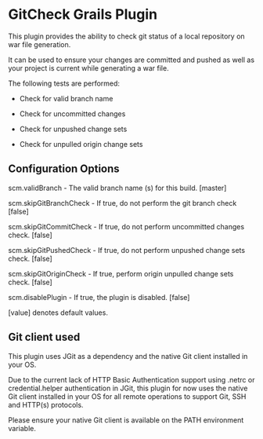 GitCheck Grails Plugin
======================

This plugin provides the ability to check git status of a local repository on
war file generation.

It can be used to ensure your changes are committed and pushed as well as your
project is current while generating a war file.



The following tests are performed:



-   Check for valid branch name

-   Check for uncommitted changes

-   Check for unpushed change sets

-   Check for unpulled origin change sets



Configuration Options
---------------------



scm.validBranch - The valid branch name (s) for this build. [master]

scm.skipGitBranchCheck - If true, do not perform the git branch check [false]

scm.skipGitCommitCheck - If true, do not perform uncommitted changes check. [false]

scm.skipGitPushedCheck - If true, do not perform unpushed change sets check. [false]

scm.skipGitOriginCheck - If true, perform origin unpulled change sets check. [false]

scm.disablePlugin - If true, the plugin is disabled. [false] 



[value] denotes default values.



Git client used
---------------

This plugin uses JGit as a dependency and the native Git client installed in your OS.

Due to the current lack of HTTP Basic Authentication support using .netrc or
credential.helper authentication in JGit, this plugin for now uses the native Git client installed in your OS for all
remote operations to support Git, SSH and HTTP(s) protocols.

Please ensure your native Git client is available on the PATH environment variable.
